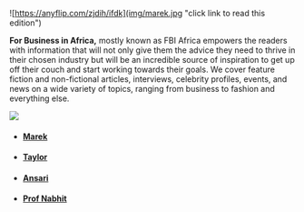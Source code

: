 ![https://anyflip.com/zjdih/ifdk](img/marek.jpg "click link to read this edition")

**For Business in Africa,** mostly known as FBI Africa empowers the readers with information that will not only give them the advice they need to thrive in their chosen industry but will be an incredible source of inspiration to get up off their couch and start working towards their goals. We cover feature fiction and non-fictional articles, interviews, celebrity profiles, events, and news on a wide variety of topics, ranging from business to fashion and everything else.

![](img/past-editions.jpg)

* #### [Marek](https://anyflip.com/zjdih/ifdk)[](https://anyflip.com/zjdih/uzvt)
* #### [Taylor](https://anyflip.com/zjdih/uzvt)
* #### [Ansari](https://www.yumpu.com/en/document/read/63161317/fbi-magazine-2)
* #### [Prof Nabhit](https://www.yumpu.com/en/document/read/62831729/fbi-africa-magazine)